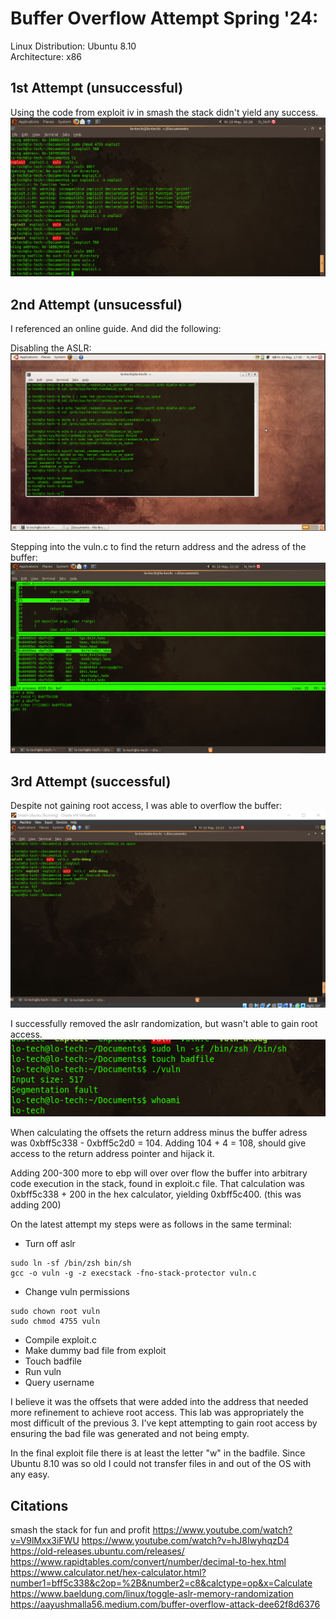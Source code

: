 # Buffer Overflow Attempt Spring '24:

Linux Distribution:	Ubuntu 8.10  
Architecture:		x86

## 1st Attempt (unsuccessful)
Using the code from exploit iv in smash the stack didn't yield any success.
![first_attempt](not_work.png)

## 2nd Attempt (unsucessful)
I referenced an online guide.  And did the following:

Disabling the ASLR:
![disable](disable_aslr.png)

Stepping into the vuln.c to find the return address and the adress of the buffer:
![stepping](step_in_gdb.png)

## 3rd Attempt (successful)
Despite not gaining root access, I was able to overflow the buffer:
![overflow](seg_fault.png)

I successfully removed the aslr randomization, but wasn't able to gain root access.
![root](no_root.png)


When calculating the offsets the return address minus the buffer adress was 0xbff5c338 - 0xbff5c2d0 = 104.
Adding 104 + 4 = 108, should give access to the return address pointer and hijack it.

Adding 200-300 more to ebp will over over flow the buffer into arbitrary code execution in the stack, found in exploit.c file.
That calculation was 0xbff5c338 + 200 in the hex calculator, yielding 0xbff5c400.  (this was adding 200)

On the latest attempt my steps were as follows in the same terminal:
- Turn off aslr
```
sudo ln -sf /bin/zsh bin/sh
gcc -o vuln -g -z execstack -fno-stack-protector vuln.c
```
- Change vuln permissions

```
sudo chown root vuln
sudo chmod 4755 vuln
```

- Compile exploit.c
- Make dummy bad file from exploit
- Touch badfile
- Run vuln
- Query username

I believe it was the offsets that were added into the address that needed more refinement to achieve root access.  This lab was appropriately the most difficult of the previous 3.  I've kept attempting to gain root access by ensuring the bad file was generated and not being empty.

In the final exploit file there is at least the letter "w" in the badfile. Since Ubuntu 8.10 was so old I could not transfer files in and out of the OS with any easy.


## Citations
smash the stack for fun and profit
https://www.youtube.com/watch?v=V9lMxx3iFWU
https://www.youtube.com/watch?v=hJ8IwyhqzD4
https://old-releases.ubuntu.com/releases/
https://www.rapidtables.com/convert/number/decimal-to-hex.html
https://www.calculator.net/hex-calculator.html?number1=bff5c338&c2op=%2B&number2=c8&calctype=op&x=Calculate
https://www.baeldung.com/linux/toggle-aslr-memory-randomization
https://aayushmalla56.medium.com/buffer-overflow-attack-dee62f8d6376
